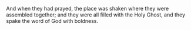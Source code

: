 And when they had prayed, the place was shaken where they were assembled together; and they were all filled with the Holy Ghost, and they spake the word of God with boldness.
